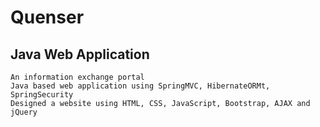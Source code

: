 # Quenser
## Java Web Application

```
An information exchange portal
Java based web application using SpringMVC, HibernateORMt, SpringSecurity
Designed a website using HTML, CSS, JavaScript, Bootstrap, AJAX and jQuery
```
